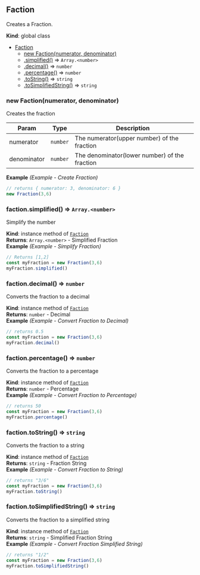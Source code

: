 <a name="Faction"></a>

## Faction
Creates a Fraction.

**Kind**: global class  

* [Faction](#Faction)
    * [new Faction(numerator, denominator)](#new_Faction_new)
    * [.simplified()](#Faction+simplified) ⇒ <code>Array.&lt;number&gt;</code>
    * [.decimal()](#Faction+decimal) ⇒ <code>number</code>
    * [.percentage()](#Faction+percentage) ⇒ <code>number</code>
    * [.toString()](#Faction+toString) ⇒ <code>string</code>
    * [.toSimplifiedString()](#Faction+toSimplifiedString) ⇒ <code>string</code>

<a name="new_Faction_new"></a>

### new Faction(numerator, denominator)
Creates the fraction


| Param | Type | Description |
| --- | --- | --- |
| numerator | <code>number</code> | The numerator(upper number) of the fraction |
| denominator | <code>number</code> | The denominator(lower number) of the fraction |

**Example** *(Example - Create Fraction)*  
```js
// returns { numerator: 3, denominator: 6 }
new Fraction(3,6)
```
<a name="Faction+simplified"></a>

### faction.simplified() ⇒ <code>Array.&lt;number&gt;</code>
Simplify the number

**Kind**: instance method of [<code>Faction</code>](#Faction)  
**Returns**: <code>Array.&lt;number&gt;</code> - Simplified Fraction  
**Example** *(Example - Simplify Fraction)*  
```js
// Returns [1,2]
const myFraction = new Fraction(3,6)
myFraction.simplified()
```
<a name="Faction+decimal"></a>

### faction.decimal() ⇒ <code>number</code>
Converts the fraction to a decimal

**Kind**: instance method of [<code>Faction</code>](#Faction)  
**Returns**: <code>number</code> - Decimal  
**Example** *(Example - Convert Fraction to Decimal)*  
```js
// returns 0.5
const myFraction = new Fraction(3,6)
myFraction.decimal()
```
<a name="Faction+percentage"></a>

### faction.percentage() ⇒ <code>number</code>
Converts the fraction to a percentage

**Kind**: instance method of [<code>Faction</code>](#Faction)  
**Returns**: <code>number</code> - Percentage  
**Example** *(Example - Convert Fraction to Percentage)*  
```js
// returns 50
const myFraction = new Fraction(3,6)
myFraction.percentage()
```
<a name="Faction+toString"></a>

### faction.toString() ⇒ <code>string</code>
Converts the fraction to a string

**Kind**: instance method of [<code>Faction</code>](#Faction)  
**Returns**: <code>string</code> - Fraction String  
**Example** *(Example - Convert Fraction to String)*  
```js
// returns "3/6"
const myFraction = new Fraction(3,6)
myFraction.toString()
```
<a name="Faction+toSimplifiedString"></a>

### faction.toSimplifiedString() ⇒ <code>string</code>
Converts the fraction to a simplified string

**Kind**: instance method of [<code>Faction</code>](#Faction)  
**Returns**: <code>string</code> - Simplified Fraction String  
**Example** *(Example - Convert Fraction Simplified String)*  
```js
// returns "1/2"
const myFraction = new Fraction(3,6)
myFraction.toSimplifiedString()
```
